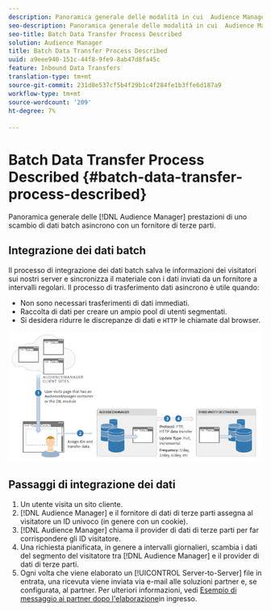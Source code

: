 ```yaml
---
description: Panoramica generale delle modalità in cui  Audience Manager esegue uno scambio di dati batch asincrono con un fornitore di terze parti.
seo-description: Panoramica generale delle modalità in cui  Audience Manager esegue uno scambio di dati batch asincrono con un fornitore di terze parti.
seo-title: Batch Data Transfer Process Described
solution: Audience Manager
title: Batch Data Transfer Process Described
uuid: a9eee940-151c-44f8-9fe9-8ab47d8fa45c
feature: Inbound Data Transfers
translation-type: tm+mt
source-git-commit: 231d8e537cf5b4f29b1c4f284fe1b3ffe6d187a9
workflow-type: tm+mt
source-wordcount: '209'
ht-degree: 7%

---
```



# Batch Data Transfer Process Described {#batch-data-transfer-process-described}

Panoramica generale delle [!DNL Audience Manager] prestazioni di uno scambio di dati batch asincrono con un fornitore di terze parti.

## Integrazione dei dati batch

<!-- c_async.xml -->

Il processo di integrazione dei dati batch salva le informazioni dei visitatori sui nostri server e sincronizza il materiale con i dati inviati da un fornitore a intervalli regolari. Il processo di trasferimento dati asincrono è utile quando:

* Non sono necessari trasferimenti di dati immediati.
* Raccolta di dati per creare un ampio pool di utenti segmentati.
* Si desidera ridurre le discrepanze di dati e `HTTP` le chiamate dal browser.

![](assets/s2s_70.png)

## Passaggi di integrazione dei dati

1. Un utente visita un sito cliente.
1. [!DNL Audience Manager] e il fornitore di dati di terze parti assegna al visitatore un ID univoco (in genere con un cookie).
1. [!DNL Audience Manager] chiama il provider di dati di terze parti per far corrispondere gli ID visitatore.
1. Una richiesta pianificata, in genere a intervalli giornalieri, scambia i dati del segmento del visitatore tra [!DNL Audience Manager] e il provider di dati di terze parti.
1. Ogni volta che viene elaborato un [!UICONTROL Server-to-Server] file in entrata, una ricevuta viene inviata via e-mail alle soluzioni partner e, se configurata, al partner. Per ulteriori informazioni, vedi [Esempio di messaggio ai partner dopo l&#39;elaborazione](../../../integration/sending-audience-data/batch-data-transfer-explained/inbound-receipt-message.md)in ingresso.
